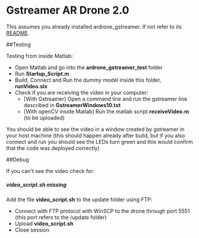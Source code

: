 # Gstreamer AR Drone 2.0

This assumes you already installed ardrone_gstreamer. If not refer to its [README](https://github.com/CatarinaSilva/ARDrone2.0/tree/master/ARDrone2_Gstreamer).

##Testing

Testing from inside Matlab:
* Open Matlab and go into the **ardrone_gstreamer_test** folder
* Run **Startup_Script.m**
* Build, Connect and Run the dummy model inside this folder, **runVideo.slx**
* Check if you are receiving the video in your computer:
	* [With Gstreamer] Open a command line and run the gstreamer line described in **GstreamerWindows10.txt**
	* [With openCV inside Matlab] Run the matlab script **receiveVideo.m** (to be uploaded)
		
You should be able to see the video in a window created by gstreamer in your host machine (this should happen already after build, but if you also connect and run you should see the LEDs turn green and this would confirm that the code was deployed correctly)



##Debug

If you can't see the video check for:

##### **video_script.sh** missing

Add the file **video_script.sh** to the update folder using FTP:
* Connect with FTP protocol with WinSCP to the drone through port 5551 (this port refers to the /update folder) 
* Upload **video_script.sh**
* Close session
	

	
